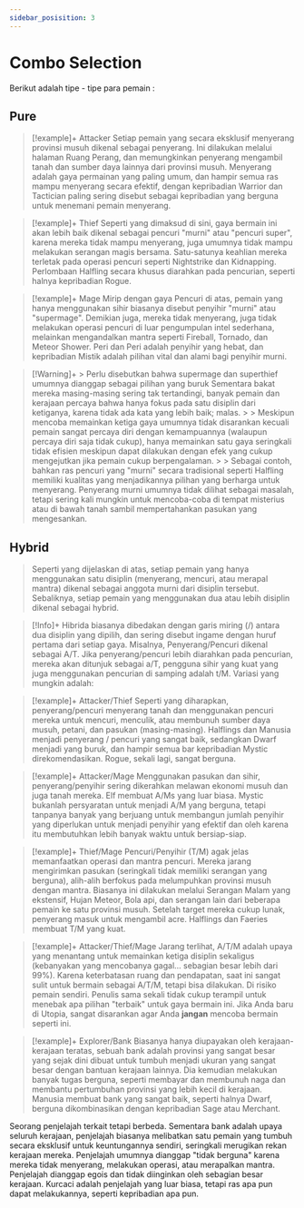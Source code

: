 ```yaml
---
sidebar_posisition: 3
---
```

# Combo Selection

Berikut adalah tipe - tipe para pemain : 

## Pure

>[!example]+ Attacker
>Setiap pemain yang secara eksklusif menyerang provinsi musuh dikenal sebagai penyerang. Ini dilakukan melalui halaman Ruang Perang, dan memungkinkan penyerang mengambil tanah dan sumber daya lainnya dari provinsi musuh. Menyerang adalah gaya permainan yang paling umum, dan hampir semua ras mampu menyerang secara efektif, dengan kepribadian Warrior dan Tactician paling sering disebut sebagai kepribadian yang berguna untuk menemani pemain menyerang.

>[!example]+ Thief
> Seperti yang dimaksud di sini, gaya bermain ini akan lebih baik dikenal sebagai pencuri "murni" atau "pencuri super", karena mereka tidak mampu menyerang, juga umumnya tidak mampu melakukan serangan magis bersama. Satu-satunya keahlian mereka terletak pada operasi pencuri seperti Nightstrike dan Kidnapping. Perlombaan Halfling secara khusus diarahkan pada pencurian, seperti halnya kepribadian Rogue.

>[!example]+ Mage
> Mirip dengan gaya Pencuri di atas, pemain yang hanya menggunakan sihir biasanya disebut penyihir "murni" atau "supermage". Demikian juga, mereka tidak menyerang, juga tidak melakukan operasi pencuri di luar pengumpulan intel sederhana, melainkan mengandalkan mantra seperti Fireball, Tornado, dan Meteor Shower. Peri dan Peri adalah penyihir yang hebat, dan kepribadian Mistik adalah pilihan vital dan alami bagi penyihir murni.

> [!Warning]+
	> Perlu disebutkan bahwa supermage dan superthief umumnya dianggap sebagai pilihan yang buruk Sementara bakat mereka masing-masing sering tak tertandingi, banyak pemain dan kerajaan percaya bahwa hanya fokus pada satu disiplin dari ketiganya, karena tidak ada kata yang lebih baik; malas. 
	> 
	> Meskipun mencoba memainkan ketiga gaya umumnya tidak disarankan kecuali pemain sangat percaya diri dengan kemampuannya (walaupun percaya diri saja tidak cukup), hanya memainkan satu gaya seringkali tidak efisien meskipun dapat dilakukan dengan efek yang cukup mengejutkan jika pemain cukup berpengalaman. 
	> 
	> Sebagai contoh, bahkan ras pencuri yang "murni" secara tradisional seperti Halfling memiliki kualitas yang menjadikannya pilihan yang berharga untuk menyerang. Penyerang murni umumnya tidak dilihat sebagai masalah, tetapi sering kali mungkin untuk mencoba-coba di tempat misterius atau di bawah tanah sambil mempertahankan pasukan yang mengesankan.


## Hybrid

>Seperti yang dijelaskan di atas, setiap pemain yang hanya menggunakan satu disiplin (menyerang, mencuri, atau merapal mantra) dikenal sebagai anggota murni dari disiplin tersebut. Sebaliknya, setiap pemain yang menggunakan dua atau lebih disiplin dikenal sebagai hybrid. 

> [!Info]+
> Hibrida biasanya dibedakan dengan garis miring (/) antara dua disiplin yang dipilih, dan sering disebut ingame dengan huruf pertama dari setiap gaya. Misalnya, Penyerang/Pencuri dikenal sebagai A/T. Jika penyerang/pencuri lebih diarahkan pada pencurian, mereka akan ditunjuk sebagai a/T, pengguna sihir yang kuat yang juga menggunakan pencurian di samping adalah t/M. Variasi yang mungkin adalah:

>[!example]+  Attacker/Thief
Seperti yang diharapkan, penyerang/pencuri menyerang tanah dan menggunakan pencuri mereka untuk mencuri, menculik, atau membunuh sumber daya musuh, petani, dan pasukan (masing-masing). Halflings dan Manusia menjadi penyerang / pencuri yang sangat baik, sedangkan Dwarf menjadi yang buruk, dan hampir semua bar kepribadian Mystic direkomendasikan. Rogue, sekali lagi, sangat berguna.

>[!example]+ Attacker/Mage
Menggunakan pasukan dan sihir, penyerang/penyihir sering dikerahkan melawan ekonomi musuh dan juga tanah mereka. Elf membuat A/Ms yang luar biasa. Mystic bukanlah persyaratan untuk menjadi A/M yang berguna, tetapi tanpanya banyak yang berjuang untuk membangun jumlah penyihir yang diperlukan untuk menjadi penyihir yang efektif dan oleh karena itu membutuhkan lebih banyak waktu untuk bersiap-siap.

>[!example]+ Thief/Mage
Pencuri/Penyihir (T/M) agak jelas memanfaatkan operasi dan mantra pencuri. Mereka jarang mengirimkan pasukan (seringkali tidak memiliki serangan yang berguna), alih-alih berfokus pada melumpuhkan provinsi musuh dengan mantra. Biasanya ini dilakukan melalui Serangan Malam yang ekstensif, Hujan Meteor, Bola api, dan serangan lain dari beberapa pemain ke satu provinsi musuh. Setelah target mereka cukup lunak, penyerang masuk untuk mengambil acre. Halflings dan Faeries membuat T/M yang kuat.

>[!example]+ Attacker/Thief/Mage
Jarang terlihat, A/T/M adalah upaya yang menantang untuk memainkan ketiga disiplin sekaligus (kebanyakan yang mencobanya gagal... sebagian besar lebih dari 99%). Karena keterbatasan ruang dan pendapatan, saat ini sangat sulit untuk bermain sebagai A/T/M, tetapi bisa dilakukan. Di risiko pemain sendiri. Penulis sama sekali tidak cukup terampil untuk menebak apa pilihan "terbaik" untuk gaya bermain ini. Jika Anda baru di Utopia, sangat disarankan agar Anda **jangan** mencoba bermain seperti ini.

>[!example]+ Explorer/Bank
Biasanya hanya diupayakan oleh kerajaan-kerajaan teratas, sebuah bank adalah provinsi yang sangat besar yang sejak dini dibuat untuk tumbuh menjadi ukuran yang sangat besar dengan bantuan kerajaan lainnya. Dia kemudian melakukan banyak tugas berguna, seperti membayar dan membunuh naga dan membantu pertumbuhan provinsi yang lebih kecil di kerajaan. Manusia membuat bank yang sangat baik, seperti halnya Dwarf, berguna dikombinasikan dengan kepribadian Sage atau Merchant.
>
Seorang penjelajah terkait tetapi berbeda. Sementara bank adalah upaya seluruh kerajaan, penjelajah biasanya melibatkan satu pemain yang tumbuh secara eksklusif untuk keuntungannya sendiri, seringkali merugikan rekan kerajaan mereka. Penjelajah umumnya dianggap "tidak berguna" karena mereka tidak menyerang, melakukan operasi, atau merapalkan mantra. Penjelajah dianggap egois dan tidak diinginkan oleh sebagian besar kerajaan. Kurcaci adalah penjelajah yang luar biasa, tetapi ras apa pun dapat melakukannya, seperti kepribadian apa pun.